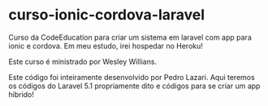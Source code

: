 # curso-ionic-cordova-laravel
Curso da CodeEducation para criar um sistema em laravel com app para ionic e cordova. Em meu estudo, irei hospedar no Heroku!

Este curso é ministrado por Wesley Willians. 

Este código foi inteiramente desenvolvido por Pedro Lazari. Aqui teremos os códigos do Laravel 5.1 propriamente dito e códigos para se criar um app híbrido!
